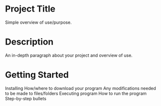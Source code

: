 # Project Title
Simple overview of use/purpose.

# Description
An in-depth paragraph about your project and overview of use.

# Getting Started
Installing
How/where to download your program
Any modifications needed to be made to files/folders
Executing program
How to run the program
Step-by-step bullets
